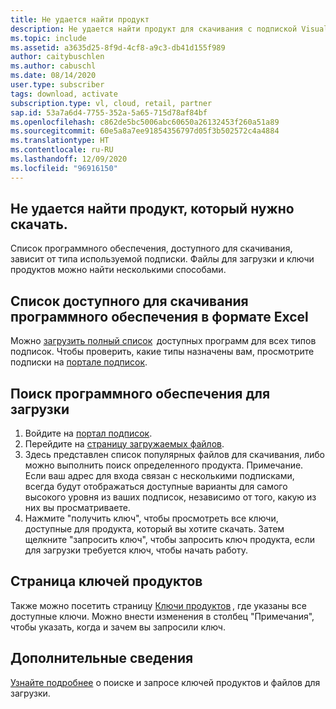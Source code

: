 ```yaml
---
title: Не удается найти продукт
description: Не удается найти продукт для скачивания с подпиской Visual Studio.
ms.topic: include
ms.assetid: a3635d25-8f9d-4cf8-a9c3-db41d155f989
author: caitybuschlen
ms.author: cabuschl
ms.date: 08/14/2020
user.type: subscriber
tags: download, activate
subscription.type: vl, cloud, retail, partner
sap.id: 53a7a6d4-7755-352a-5a65-715d78af84bf
ms.openlocfilehash: c862de5bc5006abc60650a26132453f260a51a89
ms.sourcegitcommit: 60e5a8a7ee91854356797d05f3b502572c4a4884
ms.translationtype: HT
ms.contentlocale: ru-RU
ms.lasthandoff: 12/09/2020
ms.locfileid: "96916150"
---
```

## <a name="im-unable-to-locate-the-product-i-need-to-download"></a>Не удается найти продукт, который нужно скачать.

Список программного обеспечения, доступного для скачивания, зависит от типа используемой подписки. Файлы для загрузки и ключи продуктов можно найти несколькими способами. 

## <a name="excel-list-of-available-software"></a>Список доступного для скачивания программного обеспечения в формате Excel 
Можно [загрузить полный список](https://download.microsoft.com/download/1/5/4/15454442-CF17-47B9-A65D-DF84EF88511B/Visual_Studio_by_Subscription_Level.xlsx)  доступных программ для всех типов подписок. Чтобы проверить, какие типы назначены вам, просмотрите подписки на [портале подписок](https://my.visualstudio.com/benefits).   

## <a name="find-software-downloads"></a>Поиск программного обеспечения для загрузки 
1. Войдите на [портал подписок](https://my.visualstudio.com/benefits).  
1. Перейдите на [страницу загружаемых файлов](https://my.visualstudio.com/downloads/featured).  
1. Здесь представлен список популярных файлов для скачивания, либо можно выполнить поиск определенного продукта. Примечание. Если ваш адрес для входа связан с несколькими подписками, всегда будут отображаться доступные варианты для самого высокого уровня из ваших подписок, независимо от того, какую из них вы просматриваете.
1. Нажмите "получить ключ", чтобы просмотреть все ключи, доступные для продукта, который вы хотите скачать. Затем щелкните "запросить ключ", чтобы запросить ключ продукта, если для загрузки требуется ключ, чтобы начать работу. 

## <a name="product-keys-page"></a>Страница ключей продуктов 
Также можно посетить страницу [Ключи продуктов](https://my.visualstudio.com/productkeys) , где указаны все доступные ключи. Можно внести изменения в столбец "Примечания", чтобы указать, когда и зачем вы запросили ключ. 

## <a name="more-information"></a>Дополнительные сведения 
[Узнайте подробнее](https://docs.microsoft.com/visualstudio/subscriptions/find-keys) о поиске и запросе ключей продуктов и файлов для загрузки.  